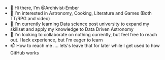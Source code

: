- 👋 Hi there, I’m @Archivist-Ember
- 👀 I’m interested in Astronomy, Cooking, Literature and Games (Both TT/RPG and video)
- 🌱 I’m currently learning Data science post university to expand my skillset and apply my knowledge to Data Driven Astronomy
- 💞️ I’m looking to collaborate on nothing currently, but feel free to reach out. I lack experience, but I'm eager to learn
- 📫 How to reach me .... lets's leave that for later while I get used to how GitHub works

<!---
Archivist-Ember/Archivist-Ember is a ✨ special ✨ repository because its `README.md` (this file) appears on your GitHub profile.
You can click the Preview link to take a look at your changes.
--->

